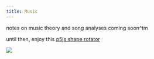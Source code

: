 ```yaml
---
title: Music
---
```


notes on music theory and song analyses coming soon^tm

until then, enjoy this [p5js shape rotator](https://editor.p5js.org/LiamHz/sketches/_HsPhiYXJ)

<img src="img/dithermorph.gif" style="margin: 0;">

